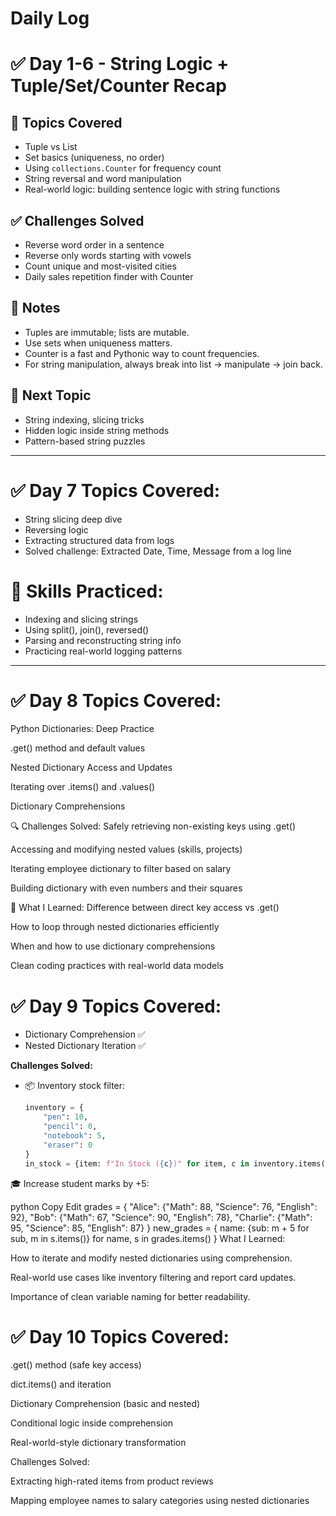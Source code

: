 # Daily Log

# ✅ Day 1-6 - String Logic + Tuple/Set/Counter Recap

## 🧠 Topics Covered
- Tuple vs List
- Set basics (uniqueness, no order)
- Using `collections.Counter` for frequency count
- String reversal and word manipulation
- Real-world logic: building sentence logic with string functions

## ✅ Challenges Solved
- Reverse word order in a sentence
- Reverse only words starting with vowels
- Count unique and most-visited cities
- Daily sales repetition finder with Counter

## 📌 Notes
- Tuples are immutable; lists are mutable.
- Use sets when uniqueness matters.
- Counter is a fast and Pythonic way to count frequencies.
- For string manipulation, always break into list → manipulate → join back.

## 📍 Next Topic
- String indexing, slicing tricks
- Hidden logic inside string methods
- Pattern-based string puzzles

---

# ✅ Day 7 Topics Covered:
- String slicing deep dive
- Reversing logic
- Extracting structured data from logs
- Solved challenge: Extracted Date, Time, Message from a log line

# 🧠 Skills Practiced:
- Indexing and slicing strings
- Using split(), join(), reversed()
- Parsing and reconstructing string info
- Practicing real-world logging patterns

---


# ✅ Day 8 Topics Covered:
Python Dictionaries: Deep Practice

.get() method and default values

Nested Dictionary Access and Updates

Iterating over .items() and .values()

Dictionary Comprehensions

🔍 Challenges Solved:
Safely retrieving non-existing keys using .get()

Accessing and modifying nested values (skills, projects)

Iterating employee dictionary to filter based on salary

Building dictionary with even numbers and their squares

🧠 What I Learned:
Difference between direct key access vs .get()

How to loop through nested dictionaries efficiently

When and how to use dictionary comprehensions

Clean coding practices with real-world data models


# ✅ Day 9 Topics Covered:
- Dictionary Comprehension ✅
- Nested Dictionary Iteration ✅

**Challenges Solved:**
- 📦 Inventory stock filter:
  ```python
  inventory = {
      "pen": 10,
      "pencil": 0,
      "notebook": 5,
      "eraser": 0
  }
  in_stock = {item: f"In Stock ({c})" for item, c in inventory.items() if c > 0}
🎓 Increase student marks by +5:

python
Copy
Edit
grades = {
    "Alice": {"Math": 88, "Science": 76, "English": 92},
    "Bob": {"Math": 67, "Science": 90, "English": 78},
    "Charlie": {"Math": 95, "Science": 85, "English": 87}
}
new_grades = {
    name: {sub: m + 5 for sub, m in s.items()}
    for name, s in grades.items()
}
What I Learned:

How to iterate and modify nested dictionaries using comprehension.

Real-world use cases like inventory filtering and report card updates.

Importance of clean variable naming for better readability.


# ✅ Day 10 Topics Covered:

.get() method (safe key access)

dict.items() and iteration

Dictionary Comprehension (basic and nested)

Conditional logic inside comprehension

Real-world-style dictionary transformation

Challenges Solved:

Extracting high-rated items from product reviews

Mapping employee names to salary categories using nested dictionaries
